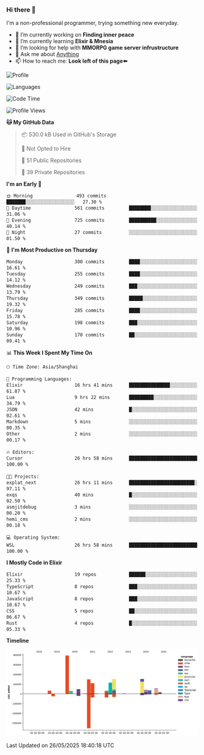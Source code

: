 ### Hi there 👋

I'm a non-professional programmer, trying something new everyday.

<!--
**dyzdyz010/dyzdyz010** is a ✨ _special_ ✨ repository because its `README.md` (this file) appears on your GitHub profile.
-->

- 🔭 I’m currently working on **Finding inner peace**
- 🌱 I’m currently learning **Elixir & Mnesia**
- 🤔 I’m looking for help with **MMORPG game server infrustructure**
- 💬 Ask me about [Anything](https://github.com/dyzdyz010/dyzdyz010/issues)
- 📫 How to reach me: **Look left of this page⬅️**

<!-- - 👯 I’m looking to collaborate on
- 😄 Pronouns: ...
- ⚡ Fun fact: ...
 -->
 
![Profile](https://github-readme-stats.vercel.app/api?username=dyzdyz010&count_private=true&show_icons=true&theme=dracula)

![Languages](https://github-readme-stats.vercel.app/api/top-langs/?username=dyzdyz010&layout=compact&theme=dracula)

<!--START_SECTION:waka-->
![Code Time](http://img.shields.io/badge/Code%20Time-1%2C996%20hrs%2021%20mins-blue)

![Profile Views](http://img.shields.io/badge/Profile%20Views-0-blue)

**🐱 My GitHub Data** 

> 📦 530.0 kB Used in GitHub's Storage 
 > 
> 🚫 Not Opted to Hire
 > 
> 📜 51 Public Repositories 
 > 
> 🔑 39 Private Repositories 
 > 
**I'm an Early 🐤** 

```text
🌞 Morning                493 commits         ███████░░░░░░░░░░░░░░░░░░   27.30 % 
🌆 Daytime                561 commits         ████████░░░░░░░░░░░░░░░░░   31.06 % 
🌃 Evening                725 commits         ██████████░░░░░░░░░░░░░░░   40.14 % 
🌙 Night                  27 commits          ░░░░░░░░░░░░░░░░░░░░░░░░░   01.50 % 
```
📅 **I'm Most Productive on Thursday** 

```text
Monday                   300 commits         ████░░░░░░░░░░░░░░░░░░░░░   16.61 % 
Tuesday                  255 commits         ████░░░░░░░░░░░░░░░░░░░░░   14.12 % 
Wednesday                249 commits         ███░░░░░░░░░░░░░░░░░░░░░░   13.79 % 
Thursday                 349 commits         █████░░░░░░░░░░░░░░░░░░░░   19.32 % 
Friday                   285 commits         ████░░░░░░░░░░░░░░░░░░░░░   15.78 % 
Saturday                 198 commits         ███░░░░░░░░░░░░░░░░░░░░░░   10.96 % 
Sunday                   170 commits         ██░░░░░░░░░░░░░░░░░░░░░░░   09.41 % 
```


📊 **This Week I Spent My Time On** 

```text
🕑︎ Time Zone: Asia/Shanghai

💬 Programming Languages: 
Elixir                   16 hrs 41 mins      ███████████████░░░░░░░░░░   61.87 % 
Lua                      9 hrs 22 mins       █████████░░░░░░░░░░░░░░░░   34.79 % 
JSON                     42 mins             █░░░░░░░░░░░░░░░░░░░░░░░░   02.61 % 
Markdown                 5 mins              ░░░░░░░░░░░░░░░░░░░░░░░░░   00.35 % 
Other                    2 mins              ░░░░░░░░░░░░░░░░░░░░░░░░░   00.17 % 

🔥 Editors: 
Cursor                   26 hrs 58 mins      █████████████████████████   100.00 % 

🐱‍💻 Projects: 
explat_next              26 hrs 11 mins      ████████████████████████░   97.11 % 
exqs                     40 mins             █░░░░░░░░░░░░░░░░░░░░░░░░   02.50 % 
asmjitdebug              3 mins              ░░░░░░░░░░░░░░░░░░░░░░░░░   00.20 % 
hemi_cms                 2 mins              ░░░░░░░░░░░░░░░░░░░░░░░░░   00.18 % 

💻 Operating System: 
WSL                      26 hrs 58 mins      █████████████████████████   100.00 % 
```

**I Mostly Code in Elixir** 

```text
Elixir                   19 repos            ██████░░░░░░░░░░░░░░░░░░░   25.33 % 
TypeScript               8 repos             ███░░░░░░░░░░░░░░░░░░░░░░   10.67 % 
JavaScript               8 repos             ███░░░░░░░░░░░░░░░░░░░░░░   10.67 % 
CSS                      5 repos             ██░░░░░░░░░░░░░░░░░░░░░░░   06.67 % 
Rust                     4 repos             █░░░░░░░░░░░░░░░░░░░░░░░░   05.33 % 
```



**Timeline**

![Lines of Code chart](https://raw.githubusercontent.com/dyzdyz010/dyzdyz010/master/assets/bar_graph.png)


 Last Updated on 26/05/2025 18:40:18 UTC
<!--END_SECTION:waka-->

